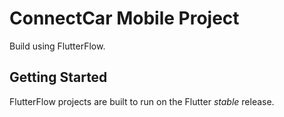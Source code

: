# ConnectCar Mobile Project

Build using FlutterFlow. 

## Getting Started

FlutterFlow projects are built to run on the Flutter _stable_ release.
